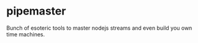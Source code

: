 pipemaster
==========

Bunch of esoteric tools to master nodejs streams and even build you own time machines.